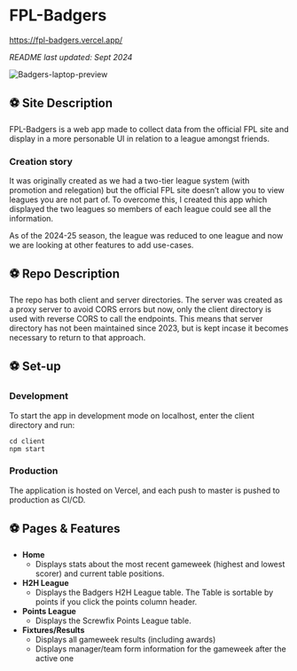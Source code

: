 # FPL-Badgers
https://fpl-badgers.vercel.app/

*README last updated: Sept 2024*

![Badgers-laptop-preview](https://github.com/user-attachments/assets/63d39577-5e79-4322-add4-53451d0e67cf)

## ⚽️ Site Description
FPL-Badgers is a web app made to collect data from the official FPL site and display in a more personable UI in relation to a league amongst friends. 

### Creation story
It was originally created as we had a two-tier league system (with promotion and relegation) but the official FPL site doesn’t allow you to view leagues you are not part of. To overcome this, I created this app which displayed the two leagues so members of each league could see all the information. 

As of the 2024-25 season, the league was reduced to one league and now we are looking at other features to add use-cases.

## ⚽️ Repo Description
The repo has both client and server directories. The server was created as a proxy server to avoid CORS errors but now, only the client directory is used with reverse CORS to call the endpoints. This means that server directory has not been maintained since 2023, but is kept incase it becomes necessary to return to that approach. 

## ⚽️ Set-up 
### Development
To start the app in development mode on localhost, enter the client directory and run:
```
cd client
npm start
```

### Production
The application is hosted on Vercel, and each push to master is pushed to production as CI/CD.

## ⚽️ Pages & Features
- **Home**
  - Displays stats about the most recent gameweek (highest and lowest scorer) and current table positions.
- **H2H League**
  - Displays the Badgers H2H League table. The Table is sortable by points if you click the points column header.
- **Points League**
  - Displays the Screwfix Points League table.
- **Fixtures/Results**
  - Displays all gameweek results (including awards)
  - Displays manager/team form information for the gameweek after the active one
